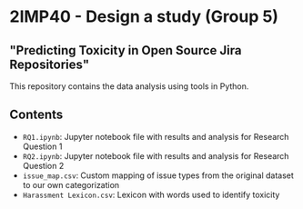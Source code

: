 # 2IMP40 - Design a study (Group 5)
## "Predicting Toxicity in Open Source Jira Repositories"
This repository contains the data analysis using tools in Python.

## Contents
 - `RQ1.ipynb`: Jupyter notebook file with results and analysis for Research Question 1
 - `RQ2.ipynb`: Jupyter notebook file with results and analysis for Research Question 2
 - `issue_map.csv`: Custom mapping of issue types from the original dataset to our own categorization
 - `Harassment Lexicon.csv`: Lexicon with words used to identify toxicity
